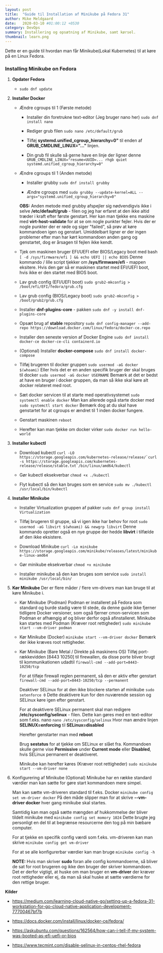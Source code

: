 ```yaml
---
layout: post
title:  "Guide til Installation af Minikube på Fedora 31"
author: Mike Meldgaard
date:   2020-03-10 #01:00:12 +0530
category: DevOps
summary: Installering og opsætning af Minikube, samt kørsel.
thumbnail: learn.png
---
```

Dette er en guide til hvordan man får Minikube(Lokal Kubernetes) til at køre på en Linux Fedora.

### Installing Minikube on Fedora ###

1. **Opdater Fedora**
    * `sudo dnf update`

2. **Installer Docker**

    * Ændre cgroups til 1 (Første metode)
        * Installer din foretrukne text-editor (Jeg bruger nano her)
        `sudo dnf install nano`

        * Rediger grub filen
        `sudo nano /etc/default/grub`

        * Tilføj **systemd.unified_cgroup_hierarchy=0"** til enden af **GRUB_CMDLINE_LINUX="..."** linjen.

        * Din grub fil skulle så gerne have en linje der ligner denne
        `GRUB_CMDLINE_LINUX="resume=UUID=... rhgb quiet systemd.unified_cgroup_hierarchy=0"`
    
    * Ændre cgroups til 1 (Anden metode)

        * Installer grubby
        `sudo dnf install grubby`

        * Ændre cgroups med
        `sudo grubby --update-kernel=ALL --args="systemd.unified_cgroup_hierarchy=0"`

        **OBS:** Anden metode med grubby afspejler sig nødvendigvis ikke i selve **/etc/default/grub** - filen og jeg har erfaret at den ikke altid træder i kraft efter første genstart. Her kan man tjekke ens maskine med **virt-host-validate** for at se om nogle punkter fejler. Hvis der er nogle punkter der er røde og siger "failed", så prøv at køre kommandoen igen og genstart. Umiddelbart ligner er der ingen problemer efter man har kørt kommandoen anden gang og genstartet, dog er årsagen til fejlen ikke kendt.

    * Tjek om maskinen bruger EFI/UEFI eller BIOS/Legacy boot med bash
    `[ -d /sys/firmware/efi ] && echo UEFI || echo BIOS`
    Denne kommando / lille script tjekker om **/sys/firmware/efi** - mappen eksitere. Hvis den gør så er maskinen startet med EFI/UEFI boot, hvis ikke er den startet med BIOS boot.
    
    * Lav grub config (EFI/UEFI boot)
    `sudo grub2-mkconfig > /boot/efi/EFI/fedora/grub.cfg`

    * Lav grub config (BIOS/Legacy boot)
    `sudo grub2-mkconfig > /boot/grub2/grub.cfg`

    * Installer **dnf-plugins-core** - pakken
    `sudo dnf -y install dnf-plugins-core`

    * Opsæt brug af **stable** repository
    `sudo dnf config-manager --add-repo https://download.docker.com/linux/fedora/docker-ce.repo`

    * Installer den seneste version af Docker Engine
    `sudo dnf install docker-ce docker-ce-cli containerd.io`

    * (Optional) Installer **docker-compose**
    `sudo dnf install docker-compose`

    * Tilføj brugeren til docker gruppen
    `sudo usermod -aG docker $(whoami)`
    Eller hvis det er en anden specifik bruger der skal bruges til docker
    `sudo usermod -aG docker USERNAME`
    Bemærk at det er bedst at have en bruger i docker gruppen, da man så ikke skal køre alt docker relateret med root.

    * Sæt docker servicen til at starte med operativsystemet
    `sudo systemctl enable docker`
    Man kan allerede også starte docker med
    `sudo systemctl start docker`
    Bemærk dog at du skal have genstartet for at cgroups er ændret til 1 inden docker fungere.

    * Genstart maskinen
    `reboot`

    * Herefter kan man tjekke om docker virker
    `sudo docker run hello-world`

3. **Installer kubectl**

    * Download kubectl
    ```curl -LO https://storage.googleapis.com/kubernetes-release/release/`curl -s https://storage.googleapis.com/kubernetes-release/release/stable.txt`/bin/linux/amd64/kubectl```

    * Gør kubectl eksekverbar
    `chmod +x ./kubectl`

    * Flyt kubectl så den kan bruges som en service
    `sudo mv ./kubectl /usr/local/bin/kubectl`

4. **Installer Minikube**

    * Installer Virtualization gruppen af pakker
    `sudo dnf group install Virtualization`

    * Tilføj brugeren til gruppe, så vi igen ikke har behov for root
    `sudo usermod -aG libvirt $(whoami) && newgrp libvirt`
    Denne kommando opretter også en nye gruppe der hedde **libvirt** i tilfælde af den ikke eksistere.

    * Download Minikube
    `curl -Lo minikube https://storage.googleapis.com/minikube/releases/latest/minikube-linux-amd64`

    * Gør minikube eksekverbar
    `chmod +x minikube`

    * Installer minikube så den kan bruges som service
    `sudo install minikube /usr/local/bin/`

5. **Kør Minikube**
    Der er flere måder / flere vm-drivers man kan bruge til at køre Minikube i.

    * Kør Minikube (Podman)
    Podman er installeret på Fedora som standard og burde stadig være til stede, da denne guide ikke fjerner tidligere Docker versioner, som også fjerner cmon-servicen som Podman er afhængig af og bliver derfor også afinstalleret.
    Minikube kan startes med Podman (Kræver root rettigheder)
    `sudo minikube start --vm-driver podman`

    * Kør Minikube (Docker)
    `minikube start --vm-driver docker`
    Bemærk der ikke kræves root rettigheder.

    * Kør Minikube (Bare Metal / Direkte på maskinens OS)
    Tilføj port-rækkevidden [8443 10250] til firewallen, da disse porte bliver brugt til kommunikationen udadtil
    `firewall-cmd --add-port=8443-10250/tcp`

        For at tilføje firewall reglen permanent, så den er aktiv efter genstart
        `firewall-cmd --add-port=8443-10250/tcp --permanent`

        Deaktiver SELinux for at den ikke blockere starten af minikube
        `sudo setenforce 0`
        Dette deaktivere kun for den nuværende session og SELinux køre igen efter genstart.

        For at deaktivere SELinux permanent skal man redigere **/etc/sysconfig/selinux** - filen. Dette kan gøres med en text-editor som f.eks. nano
        `nano /etc/sysconfig/selinux`
        Hvor man ændre linjen **SELINUX=enforcing** til **SELinux=disabled**
        
        Herefter genstarter man med **reboot**

        Brug **sestatus** for at tjekke om SELinux er slået fra. Kommandoen skulle gerne vise **Permissive** under **Current mode** eller **Disabled**, hvis SELinux permanent er deaktiveret.

        Minikube kan herefter køres (Kræver root rettigheder)
        `sudo minikube start --vm-driver none`

6. Konfigurering af Minikube (Optional)
Minikube har en række standard værdier man kan sætte for gøre start kommandoen mere simpel.

    Man kan sætte vm-driveren standard til f.eks. Docker
    `minikube config set vm-driver docker`
    På den måde slipper man for at skrive **--vm-driver docker** hver gang minikube skal startes.

    Samtidig kan man også sætte mængden af hukkommelse der bliver tildelt minikube med
    `minikube config set momory 1024`
    Dette brugte jeg personligt en del til at begrænse resourcerne den tog på min bæbare computer.

    For at tjekke en specifik config værdi som f.eks. vm-driveren kan man skrive
    `minikube config get vm-driver`

    For at se alle konfigurerbar værdier kan man bruge
    `minikube config -h`

    **NOTE:** Hvis man skriver **sudo** foran alle config kommandoerne, så bliver de sat for root brugeren og ikke den bruger der skriver kommandoen. Det er derfor vigtigt, at huske om man bruger en **vm-driver** der kræver root rettigheder eller ej, da man så skal huske at sætte værdierne for den rettige bruger.


**Kilder**
* <https://medium.com/learning-cloud-native-go/setting-up-a-fedora-31-workstation-for-go-cloud-native-application-development-77700467bf7b>

* <https://docs.docker.com/install/linux/docker-ce/fedora/>

* <https://askubuntu.com/questions/162564/how-can-i-tell-if-my-system-was-booted-as-efi-uefi-or-bios>

* <https://www.tecmint.com/disable-selinux-in-centos-rhel-fedora>